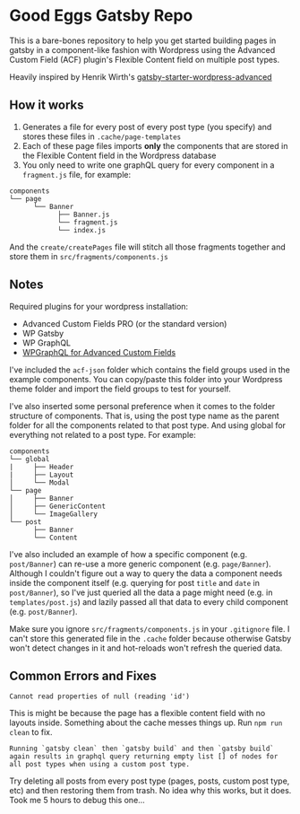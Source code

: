 # Good Eggs Gatsby Repo

This is a bare-bones repository to help you get started building pages in gatsby in a component-like fashion with Wordpress using the Advanced Custom Field (ACF) plugin's Flexible Content field on multiple post types.
<br/>

Heavily inspired by Henrik Wirth's [gatsby-starter-wordpress-advanced](https://github.com/henrikwirth/gatsby-starter-wordpress-advanced/tree/tutorial/part-7)
<br/>

## How it works

1. Generates a file for every post of every post type (you specify) and stores these files in `.cache/page-templates`
2. Each of these page files imports **only** the components that are stored in the Flexible Content field in the Wordpress database
3. You only need to write one graphQL query for every component in a `fragment.js` file, for example:

```
components
└── page
      └── Banner
            ├── Banner.js
            └── fragment.js
            └── index.js
```

And the `create/createPages` file will stitch all those fragments together and store them in `src/fragments/components.js`

## Notes

Required plugins for your wordpress installation:

- Advanced Custom Fields PRO (or the standard version)
- WP Gatsby
- WP GraphQL
- [WPGraphQL for Advanced Custom Fields](https://github.com/wp-graphql/wp-graphql-acf/archive/master.zip)

I've included the `acf-json` folder which contains the field groups used in the example components. You can copy/paste this folder into your Wordpress theme folder and import the field groups to test for yourself.

I've also inserted some personal preference when it comes to the folder structure of components. That is, using the post type name as the parent folder for all the components related to that post type. And using global for everything not related to a post type. For example:

```
components
└── global
|     ├── Header
|     ├── Layout
│     └── Modal
└── page
│     ├── Banner
│     ├── GenericContent
│     └── ImageGallery
└── post
      ├── Banner
      └── Content
```

I've also included an example of how a specific component (e.g. `post/Banner`) can re-use a more generic component (e.g. `page/Banner`). Although I couldn't figure out a way to query the data a component needs inside the component itself (e.g. querying for post `title` and `date` in `post/Banner`), so I've just queried all the data a page might need (e.g. in `templates/post.js`) and lazily passed all that data to every child component (e.g. `post/Banner`).

Make sure you ignore `src/fragments/components.js` in your `.gitignore` file. I can't store this generated file in the `.cache` folder because otherwise Gatsby won't detect changes in it and hot-reloads won't refresh the queried data.

## Common Errors and Fixes

```
Cannot read properties of null (reading 'id')
```

This is might be because the page has a flexible content field with no layouts inside. Something about the cache messes things up. Run `npm run clean` to fix.

```
Running `gatsby clean` then `gatsby build` and then `gatsby build` again results in graphql query returning empty list [] of nodes for all post types when using a custom post type.
```

Try deleting all posts from every post type (pages, posts, custom post type, etc) and then restoring them from trash. No idea why this works, but it does. Took me 5 hours to debug this one...
